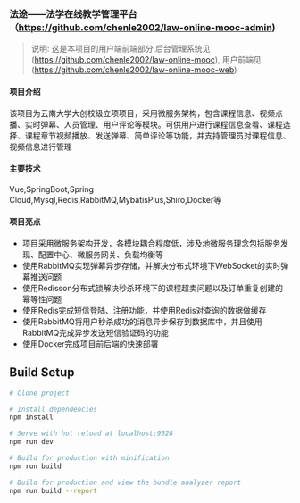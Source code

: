 ### 法途——法学在线教学管理平台（https://github.com/chenle2002/law-online-mooc-admin)
> 说明: 这是本项目的用户端前端部分,后台管理系统见(https://github.com/chenle2002/law-online-mooc),
用户前端见(https://github.com/chenle2002/law-online-mooc-web)
#### 项目介绍
该项目为云南大学大创校级立项项目，采用微服务架构，包含课程信息、视频点播、实时弹幕、人员管理、用户评论等模块。可供用户进行课程信息查看、课程选择、课程章节视频播放、发送弹幕、简单评论等功能，并支持管理员对课程信息、视频信息进行管理

#### 主要技术

Vue,SpringBoot,Spring Cloud,Mysql,Redis,RabbitMQ,MybatisPlus,Shiro,Docker等

#### 项目亮点

* 项目采用微服务架构开发，各模块耦合程度低，涉及地微服务理念包括服务发现、配置中心、微服务网关、负载均衡等
* 使用RabbitMQ实现弹幕异步存储，并解决分布式环境下WebSocket的实时弹幕推送问题
* 使用Redisson分布式锁解决秒杀环境下的课程超卖问题以及订单重复创建的幂等性问题
* 使用Redis完成短信登陆、注册功能，并使用Redis对查询的数据做缓存
* 使用RabbitMQ将用户秒杀成功的消息异步保存到数据库中，并且使用RabbitMQ完成异步发送短信验证码的功能
* 使用Docker完成项目前后端的快速部署

## Build Setup

```bash
# Clone project

# Install dependencies
npm install

# Serve with hot reload at localhost:9528
npm run dev

# Build for production with minification
npm run build

# Build for production and view the bundle analyzer report
npm run build --report
```